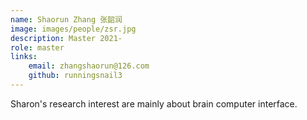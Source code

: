 ```yaml
--- 
name: Shaorun Zhang 张韶润
image: images/people/zsr.jpg  
description: Master 2021-  
role: master  
links:   
    email: zhangshaorun@126.com  
    github: runningsnail3  
---
```


Sharon's research interest are mainly about brain computer interface.